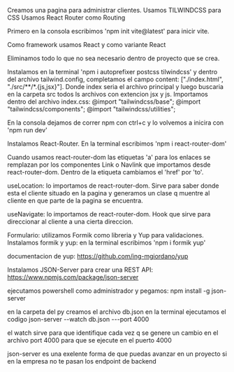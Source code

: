 Creamos una pagina para administrar clientes.
Usamos TILWINDCSS para CSS 
Usamos React Router como Routing

Primero en la consola escribimos 'npm init vite@latest' para inicir vite.

Como framework usamos React y como variante React

Eliminamos todo lo que no sea necesario dentro de proyecto que se crea.

Instalamos en la terminal 'npm i autoprefixer postcss tilwindcss' y dentro del archivo tailwind.config, completamos el campo content: ["./index.html", "./src/**/*.{js,jsx}"]. Donde index seria el archivo principal y luego buscaria en la carpeta src todos ls archivos con extencion jsx y js. Importamos dentro del archivo index.css:
@import "tailwindcss/base";
@import "tailwindcss/components";
@import "tailwindcss/utilities";

En la consola dejamos de correr npm con ctrl+c y lo volvemos a inicira con 'npm run dev'

Instalamos React-Router. En la terminal escribimos 'npm i react-router-dom'


<!-- 
En App.jsx creamos las rutas:
    <Route></Route>  // grupo de rutas(abre en un elemento y cierra en otro)
    <Route />  // una sola ruta (abre y cierra en el mismo elemto)

<BrowserRouter>
    <Routes>
        <Route path='/' element={<IniciarSesion />}>
          <Route index element={<LoginForm />} />
        </Route>
        <Route path='/clientes' element={<Layout />}>
          <Route index element={<Inicio />} />
          <Route path='nuevo' element={<NuevoCliente />} />
          <Route path='editar/:id' element={<EditarCliente />} />
        </Route>
    </Routes>
</BrowserRouter> -->

Cuando usamos react-router-dom las etiquetas 'a' para los enlaces se remplazan por los componentes Link o Navlink que importamos desde react-router-dom. Dentro de la etiqueta cambiamos el 'href' por 'to'.

useLocation: lo importamos de react-router-dom. Sirve para saber donde esta el cliente situado en la pagina y generamos un clase q muentre al cliente en que parte de la pagina se encuentra.

useNavigate: lo importamos de react-router-dom. Hook que sirve para direccionar al cliente a una cierta direccion.

Formulario: utilizamos Formik como libreria y Yup para validaciones.
Instalamos formik y yup: en la terminal escribimos 'npm i formik yup'

documentacion de yup: https://github.com/ing-mgiordano/yup

Instalamos JSON-Server para crear una REST API: https://www.npmjs.com/package/json-server

ejecutamos powershell como administrador y pegamos: npm install -g json-server

en la carpeta del py creamos el archivo db.json
en la terminal ejecutamos el codigo json-server --watch db.json ---port 4000

el watch sirve para que identifique cada vez q se genere un cambio en el archivo
port 4000 para que se ejecute en el puerto 4000

json-server es una exelente forma de que puedas avanzar en un proyecto si en la empresa no te pasan los endpoint de backend